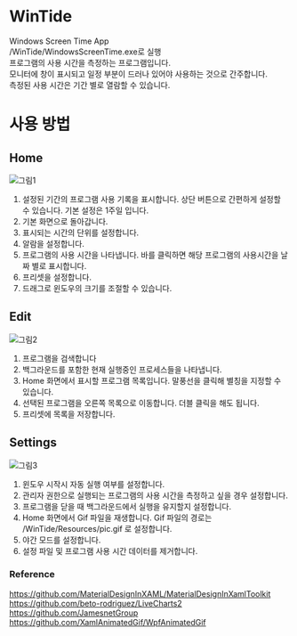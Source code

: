 # WinTide
 Windows Screen Time App<br/>
 /WinTide/WindowsScreenTime.exe로 실행<br/>
 프로그램의 사용 시간을 측정하는 프로그램입니다.<br/>
 모니터에 창이 표시되고 일정 부분이 드러나 있어야 사용하는 것으로 간주합니다.<br/>
 측정된 사용 시간은 기간 별로 열람할 수 있습니다.

# 사용 방법
## Home 
![그림1](https://github.com/user-attachments/assets/2cb7c663-711d-4082-96e5-c69a48ba1377)
1. 설정된 기간의 프로그램 사용 기록을 표시합니다. 상단 버튼으로 간편하게 설정할 수 있습니다. 기본 설정은 1주일 입니다.
2. 기본 화면으로 돌아갑니다.
3. 표시되는 시간의 단위를 설정합니다.
4. 알람을 설정합니다.
5. 프로그램의 사용 시간을 나타냅니다. 바를 클릭하면 해당 프로그램의 사용시간을 날짜 별로 표시합니다.
6. 프리셋을 설정합니다.
7. 드래그로 윈도우의 크기를 조절할 수 있습니다.

## Edit
![그림2](https://github.com/user-attachments/assets/705649e0-355d-4844-8448-53b12e46ba25)
1. 프로그램을 검색합니다
2. 백그라운드를 포함한 현재 실행중인 프로세스들을 나타냅니다.
3. Home 화면에서 표시할 프로그램 목록입니다. 말풍선을 클릭해 별칭을 지정할 수 있습니다.
4. 선택된 프로그램을 오른쪽 목록으로 이동합니다. 더블 클릭을 해도 됩니다.
5. 프리셋에 목록을 저장합니다.

## Settings
![그림3](https://github.com/user-attachments/assets/08117c9c-54f4-4431-b410-ab320ff94c51)
1. 윈도우 시작시 자동 실행 여부를 설정합니다.
2. 관리자 권한으로 실행되는 프로그램의 사용 시간을 측정하고 싶을 경우 설정합니다.
3. 프로그램을 닫을 때 백그라운드에서 실행을 유지할지 설정합니다.
4. Home 화면에서 Gif 파일을 재생합니다. Gif 파일의 경로는 /WinTide/Resources/pic.gif 로 설정합니다.
5. 야간 모드를 설정합니다.
6. 설정 파일 및 프로그램 사용 시간 데이터를 제거합니다.


### Reference
https://github.com/MaterialDesignInXAML/MaterialDesignInXamlToolkit<br/>
https://github.com/beto-rodriguez/LiveCharts2<br/>
https://github.com/JamesnetGroup<br/>
https://github.com/XamlAnimatedGif/WpfAnimatedGif
